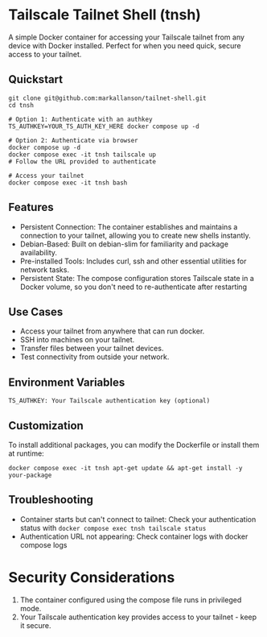 # Tailscale Tailnet Shell (tnsh)
A simple Docker container for accessing your Tailscale tailnet from any device with Docker installed. Perfect for 
when you need quick, secure access to your tailnet.

## Quickstart

```shell
git clone git@github.com:markallanson/tailnet-shell.git
cd tnsh

# Option 1: Authenticate with an authkey
TS_AUTHKEY=YOUR_TS_AUTH_KEY_HERE docker compose up -d

# Option 2: Authenticate via browser
docker compose up -d
docker compose exec -it tnsh tailscale up
# Follow the URL provided to authenticate

# Access your tailnet
docker compose exec -it tnsh bash
```


## Features

* Persistent Connection: The container establishes and maintains a connection to your tailnet, allowing you to create
  new shells instantly.
* Debian-Based: Built on debian-slim for familiarity and package availability.
* Pre-installed Tools: Includes curl, ssh and other essential utilities for network tasks.
* Persistent State: The compose configuration stores Tailscale state in a Docker volume, so you don't need to 
  re-authenticate after restarting


## Use Cases

* Access your tailnet from anywhere that can run docker.
* SSH into machines on your tailnet.
* Transfer files between your tailnet devices.
* Test connectivity from outside your network.


## Environment Variables

```
TS_AUTHKEY: Your Tailscale authentication key (optional)
```


## Customization

To install additional packages, you can modify the Dockerfile or install them at runtime:

```shell
docker compose exec -it tnsh apt-get update && apt-get install -y your-package
```


## Troubleshooting

* Container starts but can't connect to tailnet: Check your authentication status with 
  `docker compose exec tnsh tailscale status`
* Authentication URL not appearing: Check container logs with docker compose logs


# Security Considerations

1. The container configured using the compose file runs in privileged mode.
2. Your Tailscale authentication key provides access to your tailnet - keep it secure.
